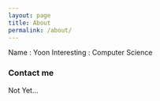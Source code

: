 ```yaml
---
layout: page
title: About
permalink: /about/
---
```


Name : Yoon
Interesting : Computer Science

### Contact me

Not Yet...

